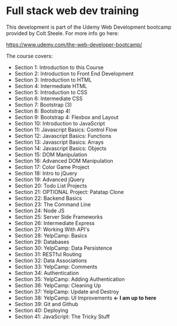 # Full stack web dev training

This development is part of the Udemy Web Development bootcamp provided by Colt Steele. For more info go here:

https://www.udemy.com/the-web-developer-bootcamp/

The course covers:

* Section 1: Introduction to this Course
* Section 2: Introduction to Front End Development
* Section 3: Introduction to HTML
* Section 4: Intermediate HTML
* Section 5: Introduction to CSS
* Section 6: Intermediate CSS
* Section 7: Bootstrap (3)
* Section 8: Bootstrap 4!
* Section 9: Bootstrap 4: Flexbox and Layout
* Section 10: Introduction to JavaScript
* Section 11: Javascript Basics: Control Flow
* Section 12: Javascript Basics: Functions
* Section 13: Javascript Basics: Arrays
* Section 14: Javascript Basics: Objects
* Section 15: DOM Manipulation
* Section 16: Advanced DOM Manipulation
* Section 17: Color Game Project
* Section 18: Intro to jQuery
* Section 19: Advanced jQuery
* Section 20: Todo List Projects
* Section 21: OPTIONAL Project: Patatap Clone
* Section 22: Backend Basics
* Section 23: The Command Line
* Section 24: Node JS
* Section 25: Server Side Frameworks
* Section 26: Intermediate Express
* Section 27: Working With API's
* Section 28: YelpCamp: Basics
* Section 29: Databases
* Section 30: YelpCamp: Data Persistence
* Section 31: RESTful Routing
* Section 32: Data Associations
* Section 33: YelpCamp: Comments
* Section 34: Authentication
* Section 35: YelpCamp: Adding Authentication
* Section 36: YelpCamp: Cleaning Up
* Section 37: YelpCamp: Update and Destroy
* Section 38: YelpCamp: UI Improvements **<- I am up to here**
* Section 39: Git and Github
* Section 40: Deploying
* Section 41: JavaScript: The Tricky Stuff
